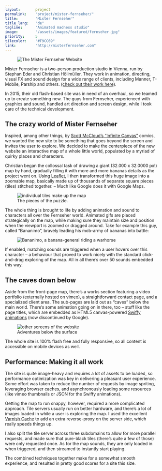 ```yaml
---
layout:       project
permalink:    "project/mister-fernseher/"
title:        "Mister Fernseher"
title_lang:   "de"
tagline:      "Animated madness studio"
image:        "/assets/images/featured/fernseher.jpg"
priority:     5
tilecolor:    "#F9CC69"
link:         "http://misterfernseher.com"
---
```


<figure class="extend">
  <img src="images/mf_macbook.jpg" alt="The Mister Fernseher Website">
</figure>

Mister Fernseher is a two-person production studio in Vienna, run by Stephan Eder and Christian Höllmüller. They work in animation, directing, visual FX and sound design for a wide range of clients, including Manner, T-Mobile, Parship and others. [(check out their work here)](http://misterfernseher.com/works).

In 2015, their old flash-based site was in need of an overhaul, so we teamed up to create something new. The guys from Fernseher, experienced with graphics and sound, handled art direction and screen design, while I took care of the technical development.

## The crazy world of Mister Fernseher

Inspired, among other things, by [Scott McCloud’s “Infinite Canvas”](http://scottmccloud.com/4-inventions/canvas/index.html) comics, we wanted the new site to be something that goes beyond the screen and invites the user to explore. We decided to make the centerpiece of the new website an interactive map of a whole little world, populated by a myriad of quirky places and characters.

Christian began the collossal task of drawing a giant (32.000 x 32.0000 px!) map by hand, gradually filling it with more and more bananas details as the project went on. Using [Leaflet](http://leafletjs.com/), I then transformed this huge image into a zoomable map, basically made up of thousands of separate square pieces (tiles) stitched together. – Much like Google does it with Google Maps.

<figure class="extend">
  <img src="images/map_view.jpg" alt="individual tiles make up the map">
  <figcaption>The pieces of the puzzle.</figcaption>
</figure>

The whole thing is brought to life by adding animation and sound to characters all over the Fernseher world. Animated gifs are placed strategically on the map, while making sure they maintain size and position when the viewport is zoomed or dragged around. Take for example this guy, called “Bananimo”, bravely leading his mob-army of bananas into battle:

<figure style="text-align:left">
  <img src="images/bananimo.gif" alt="Bananimo, a banana-general riding a warhorse">
</figure>

If enabled, matching sounds are triggered when a user hovers over this character – a behaviour that proved to work nicely with the standard click-and-drag exploring of the map. All in all there’s over 50 sounds embedded this way.

## The caves down below

Aside from the front-page map, there’s a works section featuring a video portfolio (externally hosted on vimeo), a straightforward contact page, and a specialized client area. The sub-pages are laid out as “caves” below the main world. There’s some animation going on in there, too – stuff like the page titles, which are embedded as HTML5 canvas-powered [Swiffy animations](https://developers.google.com/swiffy/) (now discontinued by Google).

<figure class="extend">
  <img src="images/mf_screens.jpg" alt="other screens of the website">
  <figcaption>Adventures below the surface</figcaption>
</figure>

The whole site is 100% flash free and fully responsive, so all content is accessible on mobile devices as well.

## Performance: Making it all work

The site is quite image-heavy and requires a lot of assets to be loaded, so performance optimization was key in delivering a pleasant user experience. Some effort was taken to reduce the number of requests by image spriting, leveraging browser caches, and asynchronously loading some resources (like vimeo thumbnails or JSON for the Swiffy animations).

Getting the map to run snappy, however, required a more complicated approach. Tile servers usually run on better hardware, and there’s a lot of images loaded in while a user is exploring the map. I used the excellent [Varnish Cache](https://www.varnish-cache.org/) to add an extra reverse-proxy on the server side, which really speeds things up.

I also split the tile server across three subdomains to allow for more parallel requests, and made sure that pure-black tiles (there’s quite a few of those) were only requested once. As for the map sounds, they are only loaded in when triggered, and then streamed to instantly start playing.

The combined techniques together make for a somewhat smooth experience, and resulted in pretty good scores for a site this size.